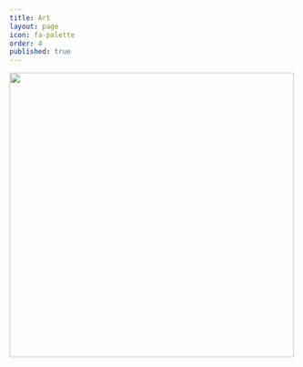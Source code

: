 ```yaml
---
title: Art
layout: page
icon: fa-palette
order: 4
published: true
---
```


<img style=”height:500px;width:500px; src=”http://bit.ly/2acrH5J”>

